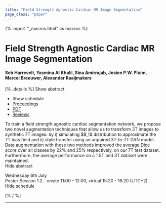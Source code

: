 ```yaml
---
title: "Field Strength Agnostic Cardiac MR Image Segmentation"
page_class: "paper"
---
```


{% import "_macros.html" as macros %}

# Field Strength Agnostic Cardiac MR Image Segmentation

#### Seb Harrevelt, Yasmina Al Khalil, Sina Amirrajab, Josien P.W. Pluim, Marcel Breeuwer, Alexander Raaijmakers

[% .details %]
<a class="toggle_visibility" data-selector=".abstract" data-level="3">Show abstract</a>
- <a class="toggle_visibility" data-selector=".schedule" data-level="3">Show schedule</a>
- <a href="">Proceedings</a>
- <a href="https://openreview.net/pdf?id=92wsWX2o70">PDF</a>
- <a href="https://openreview.net/forum?id=92wsWX2o70">Reviews</a>

<p>
    <span class="abstract">
        To train a field strength agnostic cardiac segmentation network, we propose two novel augmentation techniques that allow us to transform 3T images to synthetic 7T images: by i) simulating $B_1$ distribution to approximate the 7T bias field and ii) style transfer using an unpaired 3T-to-7T GAN model. Data augmentation with these two methods improved the average Dice score over all classes by 22% and 25% respectively, on our 7T test dataset. Furthermore, the average performance on a 1.5T and 3T dataset were maintained.
        <br>
        <span class="actions"><a class="toggle_visibility" data-level="2">Hide abstract</a></span>
    </span>
</p>

<p>
    <span class="schedule">
        Wednesday 6th July<br>Poster Session 1.2 - onsite 11:00 - 12:00, virtual 15:20 - 16:20 (UTC+2)
        <br>
        <span class="actions"><a class="toggle_visibility" data-level="2">Hide schedule</a></span>
    </span>
</p>

[% / %]


---
<!-- { macros.presentation('', '', 720, 450) } -->
